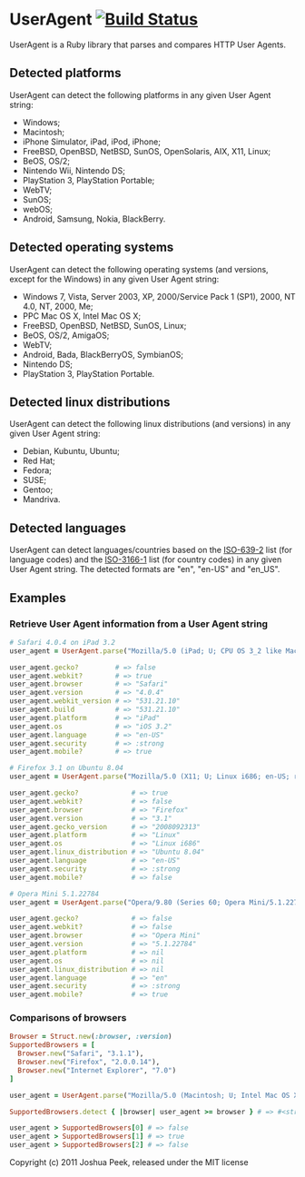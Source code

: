 # UserAgent [![Build Status](https://secure.travis-ci.org/jilion/useragent.png?branch=master)](http://travis-ci.org/jilion/useragent)

UserAgent is a Ruby library that parses and compares HTTP User Agents.

## Detected platforms

UserAgent can detect the following platforms in any given User Agent string:

- Windows;
- Macintosh;
- iPhone Simulator, iPad, iPod, iPhone;
- FreeBSD, OpenBSD, NetBSD, SunOS, OpenSolaris, AIX, X11, Linux;
- BeOS, OS/2;
- Nintendo Wii, Nintendo DS;
- PlayStation 3, PlayStation Portable;
- WebTV;
- SunOS;
- webOS;
- Android, Samsung, Nokia, BlackBerry.

## Detected operating systems

UserAgent can detect the following operating systems (and versions, except for the Windows) in any given User Agent string:

- Windows 7, Vista, Server 2003, XP, 2000/Service Pack 1 (SP1), 2000, NT 4.0, NT, 2000, Me;
- PPC Mac OS X, Intel Mac OS X;
- FreeBSD, OpenBSD, NetBSD, SunOS, Linux;
- BeOS, OS/2, AmigaOS;
- WebTV;
- Android, Bada, BlackBerryOS, SymbianOS;
- Nintendo DS;
- PlayStation 3, PlayStation Portable.

## Detected linux distributions

UserAgent can detect the following linux distributions (and versions) in any given User Agent string:
- Debian, Kubuntu, Ubuntu;
- Red Hat;
- Fedora;
- SUSE;
- Gentoo;
- Mandriva.

## Detected languages

UserAgent can detect languages/countries based on the [ISO-639-2](http://www.loc.gov/standards/iso639-2/ISO-639-2_utf-8.txt) list (for language codes) and the [ISO-3166-1](http://www.iso.org/iso/list-en1-semic-3.txt) list (for country codes) in any given User Agent string. The detected formats are "en", "en-US" and "en_US".


## Examples

### Retrieve User Agent information from a User Agent string

```ruby
# Safari 4.0.4 on iPad 3.2
user_agent = UserAgent.parse("Mozilla/5.0 (iPad; U; CPU OS 3_2 like Mac OS X; en-us) AppleWebKit/531.21.10 (KHTML, like Gecko) Version/4.0.4 Mobile/7B367 Safari/531.21.10")

user_agent.gecko?         # => false
user_agent.webkit?        # => true
user_agent.browser        # => "Safari"
user_agent.version        # => "4.0.4"
user_agent.webkit_version # => "531.21.10"
user_agent.build          # => "531.21.10"
user_agent.platform       # => "iPad"
user_agent.os             # => "iOS 3.2"
user_agent.language       # => "en-US"
user_agent.security       # => :strong
user_agent.mobile?        # => true

# Firefox 3.1 on Ubuntu 8.04
user_agent = UserAgent.parse("Mozilla/5.0 (X11; U; Linux i686; en-US; rv:1.9.0.2) Gecko/2008092313 Ubuntu/8.04 (hardy) Firefox/3.1")

user_agent.gecko?             # => true
user_agent.webkit?            # => false
user_agent.browser            # => "Firefox"
user_agent.version            # => "3.1"
user_agent.gecko_version      # => "2008092313"
user_agent.platform           # => "Linux"
user_agent.os                 # => "Linux i686"
user_agent.linux_distribution # => "Ubuntu 8.04"
user_agent.language           # => "en-US"
user_agent.security           # => :strong
user_agent.mobile?            # => false

# Opera Mini 5.1.22784
user_agent = UserAgent.parse("Opera/9.80 (Series 60; Opera Mini/5.1.22784/22.394; U; en) Presto/2.5.25 Version/10.54")

user_agent.gecko?             # => false
user_agent.webkit?            # => false
user_agent.browser            # => "Opera Mini"
user_agent.version            # => "5.1.22784"
user_agent.platform           # => nil
user_agent.os                 # => nil
user_agent.linux_distribution # => nil
user_agent.language           # => "en"
user_agent.security           # => :strong
user_agent.mobile?            # => true
```

### Comparisons of browsers

```ruby
Browser = Struct.new(:browser, :version)
SupportedBrowsers = [
  Browser.new("Safari", "3.1.1"),
  Browser.new("Firefox", "2.0.0.14"),
  Browser.new("Internet Explorer", "7.0")
]

user_agent = UserAgent.parse("Mozilla/5.0 (Macintosh; U; Intel Mac OS X 10.6; en-US; rv:1.9.2.13) Gecko/20101203 Firefox/3.6.13")

SupportedBrowsers.detect { |browser| user_agent >= browser } # => #<struct Browser browser="Firefox", version="2.0.0.14">

user_agent > SupportedBrowsers[0] # => false
user_agent > SupportedBrowsers[1] # => true
user_agent > SupportedBrowsers[2] # => false
```

Copyright (c) 2011 Joshua Peek, released under the MIT license
